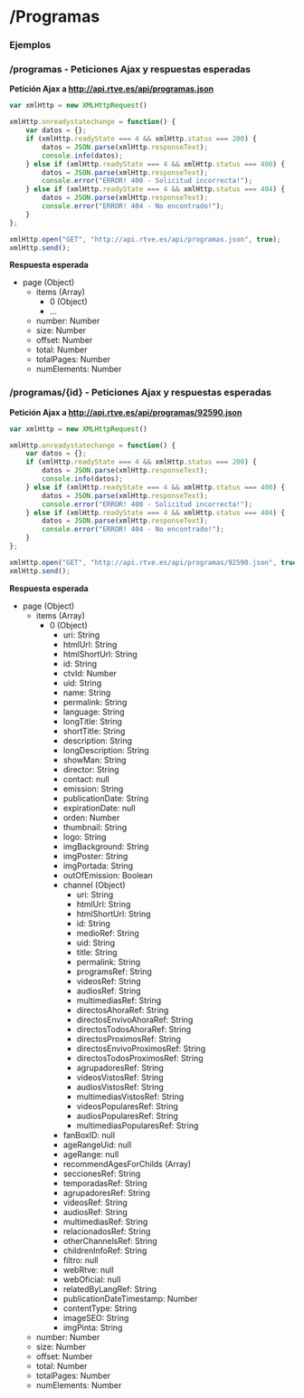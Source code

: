 # /Programas

### Ejemplos


### /programas - Peticiones Ajax y respuestas esperadas

**Petición Ajax a http://api.rtve.es/api/programas.json**

```javascript
var xmlHttp = new XMLHttpRequest()

xmlHttp.onreadystatechange = function() {
    var datos = {};
    if (xmlHttp.readyState === 4 && xmlHttp.status === 200) {
        datos = JSON.parse(xmlHttp.responseText);
        console.info(datos);
    } else if (xmlHttp.readyState === 4 && xmlHttp.status === 400) {
        datos = JSON.parse(xmlHttp.responseText);
        console.error("ERROR! 400 - Solicitud incorrecta!");         
    } else if (xmlHttp.readyState === 4 && xmlHttp.status === 404) {
        datos = JSON.parse(xmlHttp.responseText);
        console.error("ERROR! 404 - No encontrado!");
    }
};

xmlHttp.open("GET", "http://api.rtve.es/api/programas.json", true);
xmlHttp.send();
```

**Respuesta esperada**

- page (Object)
	- items (Array)
		- 0 (Object)
		- ...
	- number: Number
	- size: Number
	- offset: Number
	- total: Number
	- totalPages: Number
	- numElements: Number



### /programas/{id} - Peticiones Ajax y respuestas esperadas

**Petición Ajax a http://api.rtve.es/api/programas/92590.json**

```javascript
var xmlHttp = new XMLHttpRequest()

xmlHttp.onreadystatechange = function() {
    var datos = {};
    if (xmlHttp.readyState === 4 && xmlHttp.status === 200) {
        datos = JSON.parse(xmlHttp.responseText);
        console.info(datos);
    } else if (xmlHttp.readyState === 4 && xmlHttp.status === 400) {
        datos = JSON.parse(xmlHttp.responseText);
        console.error("ERROR! 400 - Solicitud incorrecta!");         
    } else if (xmlHttp.readyState === 4 && xmlHttp.status === 404) {
        datos = JSON.parse(xmlHttp.responseText);
        console.error("ERROR! 404 - No encontrado!");
    }
};

xmlHttp.open("GET", "http://api.rtve.es/api/programas/92590.json", true);
xmlHttp.send();
```

**Respuesta esperada**

- page (Object)
	- items (Array)
		- 0 (Object)
			- uri: String
			- htmlUrl: String
			- htmlShortUrl: String
			- id: String
			- ctvId: Number
			- uid: String
			- name: String
			- permalink: String
			- language: String
			- longTitle: String
			- shortTitle: String
			- description: String
			- longDescription: String
			- showMan: String
			- director: String
			- contact: null
			- emission: String
			- publicationDate: String
			- expirationDate: null
			- orden: Number
			- thumbnail: String
			- logo: String
			- imgBackground: String
			- imgPoster: String
			- imgPortada: String
			- outOfEmission: Boolean
			- channel (Object)
				- uri: String
				- htmlUrl: String
				- htmlShortUrl: String
				- id: String
				- medioRef: String
				- uid: String
				- title: String
				- permalink: String
				- programsRef: String
				- videosRef: String
				- audiosRef: String
				- multimediasRef: String
				- directosAhoraRef: String
				- directosEnvivoAhoraRef: String
				- directosTodosAhoraRef: String
				- directosProximosRef: String
				- directosEnvivoProximosRef: String
				- directosTodosProximosRef: String
				- agrupadoresRef: String
				- videosVistosRef: String
				- audiosVistosRef: String
				- multimediasVistosRef: String
				- videosPopularesRef: String
				- audiosPopularesRef: String
				- multimediasPopularesRef: String
			- fanBoxID: null
			- ageRangeUid: null
			- ageRange: null
			- recommendAgesForChilds (Array)
			- seccionesRef: String
			- temporadasRef: String
			- agrupadoresRef: String
			- videosRef: String
			- audiosRef: String
			- multimediasRef: String
			- relacionadosRef: String
			- otherChannelsRef: String
			- childrenInfoRef: String
			- filtro: null
			- webRtve: null
			- webOficial: null
			- relatedByLangRef: String
			- publicationDateTimestamp: Number
			- contentType: String
			- imageSEO: String
			- imgPinta: String
	- number: Number
	- size: Number
	- offset: Number
	- total: Number
	- totalPages: Number
	- numElements: Number